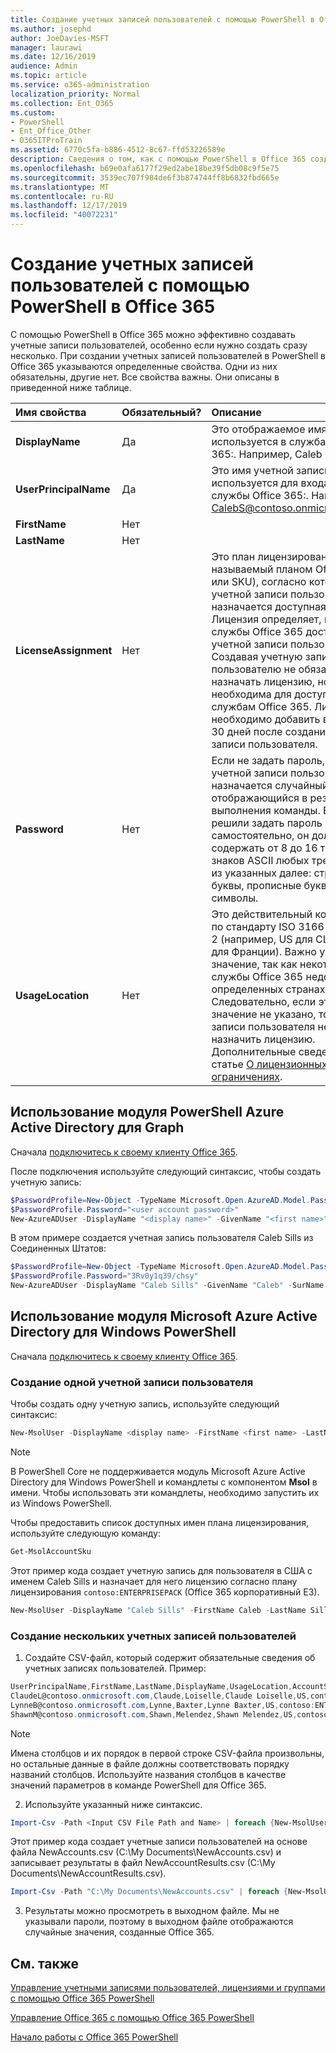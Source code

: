 ```yaml
---
title: Создание учетных записей пользователей с помощью PowerShell в Office 365
ms.author: josephd
author: JoeDavies-MSFT
manager: laurawi
ms.date: 12/16/2019
audience: Admin
ms.topic: article
ms.service: o365-administration
localization_priority: Normal
ms.collection: Ent_O365
ms.custom:
- PowerShell
- Ent_Office_Other
- O365ITProTrain
ms.assetid: 6770c5fa-b886-4512-8c67-ffd53226589e
description: Сведения о том, как с помощью PowerShell в Office 365 создавать учетные записи пользователей в Office 365:.
ms.openlocfilehash: b69e0afa6177f29ed2abe18be39f5db08c9f5e75
ms.sourcegitcommit: 3539ec707f984de6f3b874744ff8b6832fbd665e
ms.translationtype: MT
ms.contentlocale: ru-RU
ms.lasthandoff: 12/17/2019
ms.locfileid: "40072231"
---
```

# <a name="create-user-accounts-with-office-365-powershell"></a>Создание учетных записей пользователей с помощью PowerShell в Office 365

С помощью PowerShell в Office 365 можно эффективно создавать учетные записи пользователей, особенно если нужно создать сразу несколько. При создании учетных записей пользователей в PowerShell в Office 365 указываются определенные свойства. Одни из них обязательны, другие  нет. Все свойства важны. Они описаны в приведенной ниже таблице.
  
|**Имя свойства**|**Обязательный?**|**Описание**|
|:-----|:-----|:-----|
|**DisplayName** <br/> |Да  <br/> |Это отображаемое имя, которое используется в службах Office 365:. Например, Caleb Sills.  <br/> |
|**UserPrincipalName** <br/> |Да  <br/> |Это имя учетной записи, которое используется для входа в службы Office 365:. Например, CalebS@contoso.onmicrosoft.com.  <br/> |
|**FirstName** <br/> |Нет  <br/> ||
|**LastName** <br/> |Нет  <br/> ||
|**LicenseAssignment** <br/> |Нет  <br/> |Это план лицензирования (также называемый планом Office 365 или SKU), согласно которому учетной записи пользователя назначается доступная лицензия. Лицензия определяет, какие службы Office 365 доступны учетной записи пользователя. Создавая учетную запись, пользователю не обязательно назначать лицензию, но она необходима для доступа к службам Office 365. Лицензию необходимо добавить в течение 30 дней после создания учетной записи пользователя. |
|**Password** <br/> |Нет  <br/> | Если не задать пароль, для учетной записи пользователя назначается случайный пароль, отображающийся в результатах выполнения команды. Если вы решили задать пароль самостоятельно, он должен содержать от 8 до 16 текстовых знаков ASCII любых трех типов из указанных далее: строчные буквы, прописные буквы, числа и символы. <br/> |
|**UsageLocation** <br/> |Нет  <br/> |Это действительный код страны по стандарту ISO 3166-1 alpha-2 (например, US для США и FR для Франции). Важно указать это значение, так как некоторые службы Office 365 недоступны в определенных странах. Следовательно, если это значение не указано, то учетной записи пользователя не удастся назначить лицензию. Дополнительные сведения см. в статье [О лицензионных ограничениях](https://go.microsoft.com/fwlink/p/?LinkId=691730).<br/> |
   

## <a name="use-the-azure-active-directory-powershell-for-graph-module"></a>Использование модуля PowerShell Azure Active Directory для Graph

Сначала [подключитесь к своему клиенту Office 365](connect-to-office-365-powershell.md#connect-with-the-azure-active-directory-powershell-for-graph-module).

После подключения используйте следующий синтаксис, чтобы создать учетную запись:
  
```powershell
$PasswordProfile=New-Object -TypeName Microsoft.Open.AzureAD.Model.PasswordProfile
$PasswordProfile.Password="<user account password>"
New-AzureADUser -DisplayName "<display name>" -GivenName "<first name>" -SurName "<last name>" -UserPrincipalName <sign-in name> -UsageLocation <ISO 3166-1 alpha-2 country code> -MailNickName <mailbox name> -PasswordProfile $PasswordProfile -AccountEnabled $true
```

В этом примере создается учетная запись пользователя Caleb Sills из Соединенных Штатов:
  
```powershell
$PasswordProfile=New-Object -TypeName Microsoft.Open.AzureAD.Model.PasswordProfile
$PasswordProfile.Password="3Rv0y1q39/chsy"
New-AzureADUser -DisplayName "Caleb Sills" -GivenName "Caleb" -SurName "Sills" -UserPrincipalName calebs@contoso.onmicrosoft.com -UsageLocation US -MailNickName calebs -PasswordProfile $PasswordProfile -AccountEnabled $true
```

## <a name="use-the-microsoft-azure-active-directory-module-for-windows-powershell"></a>Использование модуля Microsoft Azure Active Directory для Windows PowerShell

Сначала [подключитесь к своему клиенту Office 365](connect-to-office-365-powershell.md#connect-with-the-microsoft-azure-active-directory-module-for-windows-powershell).

### <a name="create-an-individual-user-account"></a>Создание одной учетной записи пользователя

Чтобы создать одну учетную запись, используйте следующий синтаксис:
  
```powershell
New-MsolUser -DisplayName <display name> -FirstName <first name> -LastName <last name> -UserPrincipalName <sign-in name> -UsageLocation <ISO 3166-1 alpha-2 country code> -LicenseAssignment <licensing plan name> [-Password <Password>]
```

>[!Note]
>В PowerShell Core не поддерживается модуль Microsoft Azure Active Directory для Windows PowerShell и командлеты с компонентом **Msol** в имени. Чтобы использовать эти командлеты, необходимо запустить их из Windows PowerShell.
>

Чтобы предоставить список доступных имен плана лицензирования, используйте следующую команду:

````powershell
Get-MsolAccountSku
````

Этот пример кода создает учетную запись для пользователя в США с именем Caleb Sills и назначает для него лицензию согласно плану лицензирования `contoso:ENTERPRISEPACK` (Office 365 корпоративный E3).
  
```powershell
New-MsolUser -DisplayName "Caleb Sills" -FirstName Caleb -LastName Sills -UserPrincipalName calebs@contoso.onmicrosoft.com -UsageLocation US -LicenseAssignment contoso:ENTERPRISEPACK
```

### <a name="create-multiple-user-accounts"></a>Создание нескольких учетных записей пользователей

1. Создайте CSV-файл, который содержит обязательные сведения об учетных записях пользователей. Пример:
    
  ```powershell
  UserPrincipalName,FirstName,LastName,DisplayName,UsageLocation,AccountSkuId
  ClaudeL@contoso.onmicrosoft.com,Claude,Loiselle,Claude Loiselle,US,contoso:ENTERPRISEPACK
  LynneB@contoso.onmicrosoft.com,Lynne,Baxter,Lynne Baxter,US,contoso:ENTERPRISEPACK
  ShawnM@contoso.onmicrosoft.com,Shawn,Melendez,Shawn Melendez,US,contoso:ENTERPRISEPACK
  ```

 > [!NOTE]
>Имена столбцов и их порядок в первой строке CSV-файла произвольны, но остальные данные в файле должны соответствовать порядку названий столбцов. Используйте названия столбцов в качестве значений параметров в команде PowerShell для Office 365.
    
2. Используйте указанный ниже синтаксис.
    
  ```powershell
  Import-Csv -Path <Input CSV File Path and Name> | foreach {New-MsolUser -DisplayName $_.DisplayName -FirstName $_.FirstName -LastName $_.LastName -UserPrincipalName $_.UserPrincipalName -UsageLocation $_.UsageLocation -LicenseAssignment $_.AccountSkuId [-Password $_.Password]} | Export-Csv -Path <Output CSV File Path and Name>
  ```

Этот пример кода создает учетные записи пользователей на основе файла NewAccounts.csv (C:\My Documents\NewAccounts.csv) и записывает результаты в файл NewAccountResults.csv (C:\My Documents\NewAccountResults.csv).
    
  ```powershell
  Import-Csv -Path "C:\My Documents\NewAccounts.csv" | foreach {New-MsolUser -DisplayName $_.DisplayName -FirstName $_.FirstName -LastName $_.LastName -UserPrincipalName $_.UserPrincipalName -UsageLocation $_.UsageLocation -LicenseAssignment $_.AccountSkuId} | Export-Csv -Path "C:\My Documents\NewAccountResults.csv"
  ```

3. Результаты можно просмотреть в выходном файле. Мы не указывали пароли, поэтому в выходном файле отображаются случайные значения, созданные Office 365.
    
## <a name="see-also"></a>См. также

[Управление учетными записями пользователей, лицензиями и группами с помощью Office 365 PowerShell](manage-user-accounts-and-licenses-with-office-365-powershell.md)
  
[Управление Office 365 с помощью Office 365 PowerShell](manage-office-365-with-office-365-powershell.md)
  
[Начало работы с Office 365 PowerShell](getting-started-with-office-365-powershell.md)
